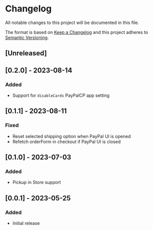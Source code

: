# Changelog

All notable changes to this project will be documented in this file.

The format is based on [Keep a Changelog](http://keepachangelog.com/en/1.0.0/)
and this project adheres to [Semantic Versioning](http://semver.org/spec/v2.0.0.html).

## [Unreleased]

## [0.2.0] - 2023-08-14

### Added

- Support for `disableCards` PayPalCP app setting

## [0.1.1] - 2023-08-11

### Fixed

- Reset selected shipping option when PayPal UI is opened
- Refetch orderForm in checkout if PayPal UI is closed

## [0.1.0] - 2023-07-03

### Added

- Pickup in Store support

## [0.0.1] - 2023-05-25

### Added

- Initial release
